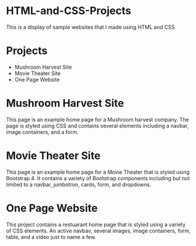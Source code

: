 # HTML-and-CSS-Projects

This is a display of sample websites that I made using HTML and CSS


# Projects

  * Mushroom Harvest Site
  * Movie Theater Site
  * One Page Website

# Mushroom Harvest Site

This page is an example home page for a Mushroom harvest company. The page is styled 
using CSS and contains several elements including a navbar, image containers, and a form.

# Movie Theater Site 

This page is an example home page for a Movie Theater that is styled using Bootstrap 4.
It contains a variety of Bootstrap components including but not limited to a navbar,
jumbotron, cards, form, and dropdowns.

# One Page Website

This project contains a restuarant home page that is styled using a variety of CSS
elements. An active navbav, several images, image containers, form, table, and a video just to name a few.


